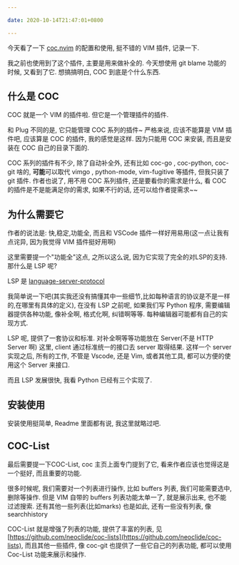```yaml
---

date: 2020-10-14T21:47:01+0800

---
```


今天看了一下 [coc.nvim](https://github.com/neoclide/coc.nvim/) 的配置和使用, 挺不错的 VIM 插件, 记录一下.

我之前也使用到了这个插件, 主要是用来做补全的. 今天想使用 git blame 功能的时候, 又看到了它. 想搞搞明白, COC 到底是个什么东西.

## 什么是 COC

COC 就是一个 VIM 的插件啦. 但它是一个管理插件的插件.

和 Plug 不同的是, 它只能管理 COC 系列的插件~ 严格来说, 应该不能算是 VIM 插件吧, 应该算是 COC 的插件, 我的感觉是这样. 因为只能用 COC 来安装, 而且是安装在 COC 自己的目录下面的.

COC 系列的插件有不少, 除了自动补全外, 还有比如 coc-go , coc-python, coc-git 啥的, **可能**可以取代 vimgo , python-mode, vim-fugitive 等插件, 但我只装了 git 插件. 作者也说了, 用不用 COC 系列插件, 还是要看你的需求是什么, 看 COC 的插件是不是能满足你的需求, 如果不行的话, 还可以给作者提需求~~

<!--more-->


## 为什么需要它

作者的说法是: 快,稳定,功能全, 而且和 VSCode 插件一样好用易用(这一点让我有点诧异, 因为我觉得 VIM 插件挺好用啊)

这里需要提一个"功能全"这点, 之所以这么说, 因为它实现了完全的对LSP的支持. 那什么是 LSP 呢?

LSP 是 [language-server-protocol](https://microsoft.github.io/language-server-protocol/specifications/specification-current/)

我简单说一下吧(其实我还没有搞懂其中一些细节,比如每种语言的协议是不是一样的,在哪里有具体的定义), 在没有 LSP 之前呢, 如果我们写 Python 程序, 需要编辑器提供各种功能, 像补全啊, 格式化啊, 纠错啊等等. 每种编辑器可能都有自己的实现方式.

LSP 呢, 提供了一套协议和标准. 对补全啊等等功能放在 Server(不是 HTTP Server 啊) 这里, client 通过标准统一的接口去 server 取得结果. 这样一个 server 实现之后, 所有的工作, 不管是 Vscode, 还是 Vim, 或者其他工具, 都可以方便的使用这个 Server 来接口.

而且 LSP 发展很快, 我看 Python 已经有三个实现了.

## 安装使用

安装使用挺简单, Readme 里面都有说, 我这里就略过吧.

## COC-List

最后需要提一下COC-List, coc 主页上面专门提到了它, 看来作者应该也觉得这是一个挺好, 而且重要的功能.

很多时候呢, 我们需要对一个列表进行操作, 比如 buffers 列表, 我们可能需要选中, 删除等操作. 但是 VIM 自带的 buffers 列表功能太单一了, 就是展示出来, 也不能过滤搜索. 还有其他一些列表(比如marks) 也是如此, 还有一些没有列表, 像 searchhistory

COC-List 就是增强了列表的功能, 提供了丰富的列表, 见[https://github.com/neoclide/coc-lists](https://github.com/neoclide/coc-lists), 而且其他一些插件, 像 coc-git 也提供了一些它自己的列表功能, 都可以使用 Coc-List 功能来展示和操作.
